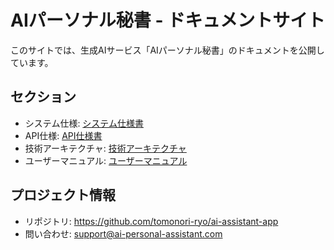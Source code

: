 # AIパーソナル秘書 - ドキュメントサイト

このサイトでは、生成AIサービス「AIパーソナル秘書」のドキュメントを公開しています。

## セクション

- システム仕様: [システム仕様書](system-specification.md)
- API仕様: [API仕様書](api-specification.md)
- 技術アーキテクチャ: [技術アーキテクチャ](technical-architecture.md)
- ユーザーマニュアル: [ユーザーマニュアル](user-manual.md)

## プロジェクト情報

- リポジトリ: https://github.com/tomonori-ryo/ai-assistant-app
- 問い合わせ: support@ai-personal-assistant.com

